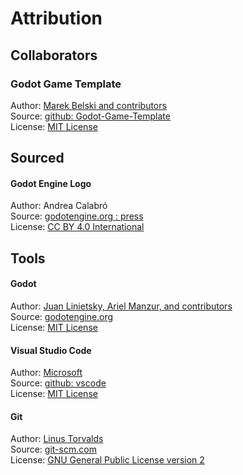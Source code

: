 # Attribution
## Collaborators

### Godot Game Template
Author: [Marek Belski and contributors](https://github.com/Maaack/Godot-Game-Template/graphs/contributors)  
Source: [github: Godot-Game-Template](https://github.com/Maaack/Godot-Game-Template)  
License: [MIT License](LICENSE.txt)  

## Sourced  
#### Godot Engine Logo
Author: Andrea Calabró  
Source: [godotengine.org : press](https://godotengine.org/press/)  
License: [CC BY 4.0 International](https://github.com/godotengine/godot/blob/master/LOGO_LICENSE.txt) 

## Tools
#### Godot
Author: [Juan Linietsky, Ariel Manzur, and contributors](https://godotengine.org/contact)  
Source: [godotengine.org](https://godotengine.org/)  
License: [MIT License](https://github.com/godotengine/godot/blob/master/LICENSE.txt) 

#### Visual Studio Code
Author: [Microsoft](https://opensource.microsoft.com/)  
Source: [github: vscode](https://github.com/microsoft/vscode)  
License: [MIT License](https://github.com/microsoft/vscode/blob/main/LICENSE.txt)

#### Git
Author: [Linus Torvalds](https://github.com/torvalds)  
Source: [git-scm.com](https://git-scm.com/downloads)  
License: [GNU General Public License version 2](https://opensource.org/licenses/GPL-2.0)
